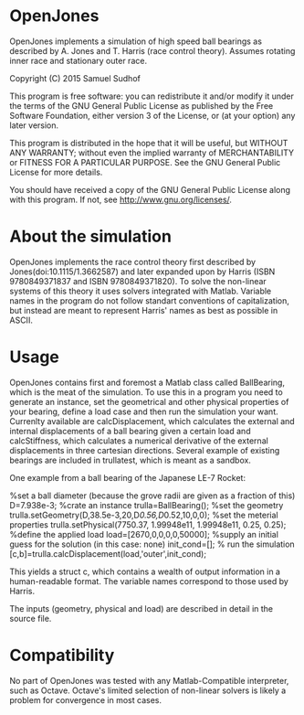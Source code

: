 # OpenJones
OpenJones implements a simulation of high speed ball bearings as described by A. Jones and T. Harris (race control theory). Assumes rotating inner race and stationary outer race.

Copyright (C) 2015 Samuel Sudhof

This program is free software: you can redistribute it and/or modify
it under the terms of the GNU General Public License as published by
the Free Software Foundation, either version 3 of the License, or
(at your option) any later version.

This program is distributed in the hope that it will be useful,
but WITHOUT ANY WARRANTY; without even the implied warranty of
MERCHANTABILITY or FITNESS FOR A PARTICULAR PURPOSE.  See the
GNU General Public License for more details.

You should have received a copy of the GNU General Public License
along with this program.  If not, see <http://www.gnu.org/licenses/>.    

# About the simulation
OpenJones implements the race control theory first described by Jones(doi:10.1115/1.3662587) and later expanded upon by Harris (ISBN 9780849371837 and ISBN 9780849371820). To solve the non-linear systems of this theory it uses solvers integrated with Matlab.
Variable names in the program do not follow standart conventions of capitalization, but instead are meant to represent Harris' names as best as possible in ASCII.

# Usage
OpenJones contains first and foremost a Matlab class called BallBearing, which is the meat of the simulation. To use this in a program you need to generate an instance, set the geometrical and other physical properties of your bearing, define a load case and then run the simulation your want. Currenlty available are calcDisplacement, which calculates the external and internal displacements of a ball bearing given a certain load and calcStiffness, which calculates a numerical derivative of the external displacements in three cartesian directions.
Several example of existing bearings are included in trullatest, which is meant as a sandbox.

One example from a ball bearing of the Japanese LE-7 Rocket:

%set a ball diameter (because the grove radii are given as a fraction of this)
D=7.938e-3;
%crate an instance
trulla=BallBearing();
%set the geometry
trulla.setGeometry(D,38.5e-3,20,D*0.56,D*0.52,10,0,0);
%set the meterial properties
trulla.setPhysical(7750.37, 1.99948e11, 1.99948e11, 0.25, 0.25);
%define the applied load
load=[2670,0,0,0,0,50000];
%supply an initial guess for the solution (in this case: none)
init_cond=[];
% run the simulation
[c,b]=trulla.calcDisplacement(load,'outer',init_cond); 

This yields a struct c, which contains a wealth of output information in a human-readable format. The variable names correspond to those used by Harris.

The inputs (geometry, physical and load) are described in detail in the source file.

# Compatibility
No part of OpenJones was tested with any Matlab-Compatible interpreter, such as Octave. Octave's limited selection of non-linear solvers is likely a problem for convergence in most cases.
